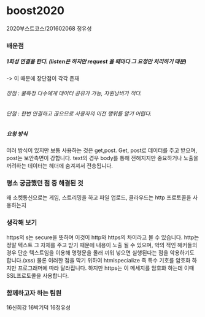 # boost2020
2020부스트코스/201602068 정유성

### 배운점
##### 1회성 연결을 한다. (listen은 하지만 request 올 때마다 그 요청만 처리하기 때문)
 -> 이 때문에 장단점이 각각 존재
 
###### 장점 : 불특정 다수에게 데이터 공유가 가능, 자원낭비가 적다.
###### 단점 : 한번 연결하고 끊으므로 사용자의 이전 행위를 알기 어렵다.
##### 요청 방식
여러 방식이 있지만 보통 사용하는 것은 get,post.
Get, post로 데이터를 주고 받으며, post는 보안측면이 강합니다.
text의 경우 body를 통해 전해지지만 중요하거나 노출을 꺼려하는 데이터는
헤더에 숨겨져서 전송됩니다.

### 평소 궁금했던 점 중 해결된 것
왜 소켓통신으로는 게임, 스트리밍을 하고 파일 업로드, 클라우드는 http 프로토콜을 사용하는지
### 생각해 보기 

https의 s는 secure을 뜻하며 이것이 http와 https의 차이라고 볼 수 있습니다. 
http는 정말 텍스트 그 자체를 주고 받기 때문에 내용이 노출 될 수 있으며, 악의 적인 해커들의 경우 단순 텍스트임을 이용해 명령문을 몰래 끼워 넣으면 실행된다는 점을 악용하기도 합니다.(xss)
물론 이러한 점을 막기 위하여 htmlspecialize 즉 특수 기호를 암호화 하지만 프로그래머에 따라 달라집니다.
하지만 https는 이 메세지를 암호화 하는데 이때 SSL프로토콜을 사용합니다.


### 함께하고자 하는 팀원

16신희강 16박기덕 16정유성
